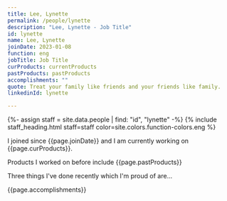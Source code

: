 ```yaml
---
title: Lee, Lynette
permalink: /people/lynette
description: "Lee, Lynette - Job Title"
id: lynette
name: Lee, Lynette
joinDate: 2023-01-08
function: eng
jobTitle: Job Title
curProducts: currentProducts
pastProducts: pastProducts
accomplishments: ""
quote: Treat your family like friends and your friends like family.
linkedinId: lynette

---
```


{%- assign staff = site.data.people | find: "id", "lynette" -%}
{% include staff_heading.html staff=staff color=site.colors.function-colors.eng %}

<p>I joined since {{page.joinDate}} and I am currently working on {{page.curProducts}}.</p>

<p>Products I worked on before include {{page.pastProducts}}</p>

<p>Three things I've done recently which I'm proud of are...</p>
{{page.accomplishments}}
